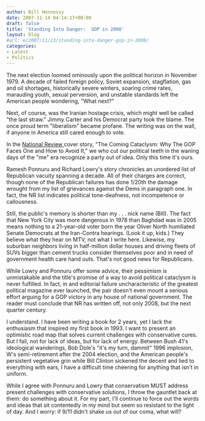 ```yaml
---
author: Bill Hennessy
date: 2007-11-14 04:14:17+00:00
draft: false
title: 'Standing Into Danger:  GOP in 2008'
layout: blog
#url: e/2007/11/13/standing-into-danger-gop-in-2008/
categories:
- Latest
- Politics
---
```


The next election loomed ominously upon the political horizon in November 1979.  A decade of failed foreign policy, Soviet expansion, stagflation, gas and oil shortages, historically severe winters, soaring crime rates, marauding youth, sexual perversion, and unstable standards left the American people wondering, "What next?"

Next, of course, was the Iranian hostage crisis, which might well be called "the last straw."  Jimmy Carter and his Democrat party took the blame.  The once proud term "liberalism" became profane.  The writing was on the wall, if anyone in America still cared enough to vote.

In the [National Review ](https://www.nationalreview.com/)cover story, "The Coming Cataclysm: Why The GOP Faces One and How to Avoid It," we who cut our political teeth in the waning days of the "me" era recognize a party out of idea.  Only this time it's ours.

Ramesh Ponnuru and Richard Lowry's story chronicles an unordered list of Republican vacuity spanning a decade.  All of their charges are correct, though none of the Republican failures has done 1/20th the damage wrought from my list of grievances against the Dems in paragraph one.  In fact, the NR list indicates political tone-deafness, not incompetence or callousness.

Still, the public's memory is shorter than my . . . nick name (Bill).  The fact that New York City was more dangerous in 1978 than Baghdad was in 2005 means nothing to a 21-year-old voter born the year Oliver North humiliated Senate Democrats at the Iran-Contra hearings.  (Look it up, kids.)   They believe what they hear on MTV, not what I write here.  Likewise, my suburban neighbors living in half-million dollar houses and driving fleets of SUVs bigger than cement trucks consider themselves poor and in need of government health care hand outs.  That's not good news for Republicans.

While Lowry and Ponnuru offer some advice, their pessimism is unmistakable and the title's promise of a way to avoid political cataclysm is never fulfilled.  In fact, in and editorial failure uncharacteristic of the greatest political magazine ever launched, the pair doesn't even mount a serious effort arguing for a GOP victory in any house of national government.  The reader must conclude that NR has written off, not only 2008, but the next quarter century.

I understand.  I have been writing a book for 2 years, yet I lack the enthusiasm that inspired my first book in 1993.  I want to present an optimistic road map that solves current challenges with conservative cures.  But I fail, not for lack of ideas, but for lack of energy.  Between Bush 41's ideological wanderings, Bob Dole's "it's my turn, dammit" 1996 implosion, W's semi-retirement after the 2004 election, and the American people's persistent vegetative grin while Bill Clinton sickened the decent and lied to everything with ears, I have a difficult time cheering for anything that isn't in uniform.

While I agree with Ponnuru and Lowry that conservatism MUST address present challenges with conservative solutions, I throw the gauntlet back at them:  do something about it.  For my part, I'll continue to force out the words and ideas that sit contentedly in my mind but seem so resistant to the light of day.  And I worry:  if 9/11 didn't shake us out of our coma, what will?
